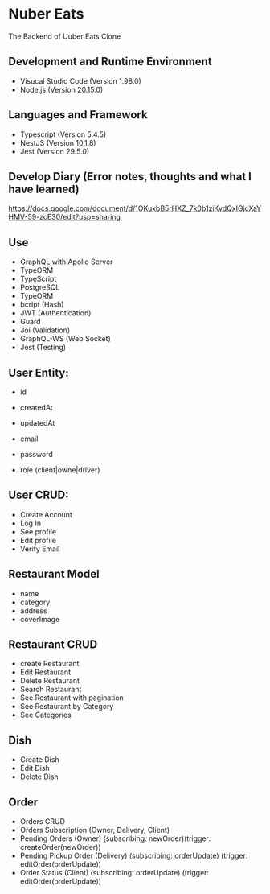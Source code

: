 # Nuber Eats

The Backend of Uuber Eats Clone

## Development and Runtime Environment
- Visucal Studio Code (Version 1.98.0)
- Node.js (Version 20.15.0)

## Languages and Framework
- Typescript (Version 5.4.5)
- NestJS (Version 10.1.8)
- Jest (Version 29.5.0)

## Develop Diary (Error notes, thoughts and what I have learned)
https://docs.google.com/document/d/1OKuxbB5rHXZ_7k0b1ziKvdQxIGjcXaYHMV-59-zcE30/edit?usp=sharing

 ## Use
- GraphQL with Apollo Server
- TypeORM
- TypeScript 
- PostgreSQL
- TypeORM
- bcript (Hash)
- JWT (Authentication)
- Guard
- Joi (Validation)
- GraphQL-WS (Web Socket)
- Jest (Testing)


## User Entity:
- id
- createdAt
- updatedAt

- email
- password
- role (client|owne|driver)

## User CRUD:
- Create Account
- Log In
- See profile
- Edit profile
- Verify Email

## Restaurant Model
- name
- category
- address
- coverImage

## Restaurant CRUD
- create Restaurant
- Edit Restaurant
- Delete Restaurant
- Search Restaurant
- See Restaurant with pagination
- See Restaurant by Category
- See Categories

## Dish
- Create Dish
- Edit Dish
- Delete Dish

## Order
- Orders CRUD
- Orders Subscription (Owner, Delivery, Client)
 - Pending Orders (Owner) (subscribing: newOrder)(trigger: createOrder(newOrder))
 - Pending Pickup Order (Delivery) (subscribing: orderUpdate) (trigger: editOrder(orderUpdate))
 - Order Status (Client) (subscribing: orderUpdate) (trigger: editOrder(orderUpdate))

